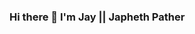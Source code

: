 ### Hi there 👋 I'm Jay || Japheth Pather

<!--
**Jay1376/Jay1376** is a ✨ _special_ ✨ repository because its `README.md` (this file) appears on your GitHub profile.

Here are some ideas to get you started:

- 🔭 I’m currently working on a CS degree
- 🌱 I’m currently learning Programming
- 👯 I’m looking to collaborate on challenging projects applicable to my course structure
- 🤔 I’m looking for help with any problems I can't find a solution for
- 💬 Ask me about who I am becoming
- 📫 How to reach me: jay1736@gmail.com
- ⚡ Fun fact: I'm South African
